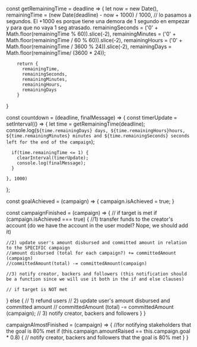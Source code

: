 
const getRemainingTime = deadline => {
    let now = new Date(),
        remainingTime = (new Date(deadline) - now + 1000) / 1000, // lo pasamos a segundos. El +1000 es porque tiene una demora de 1 segundo en empezar y para que no vaya 1 seg atrasado.
        remainingSeconds = ('0' + Math.floor(remainingTime % 60)).slice(-2),
        remainingMinutes = ('0' + Math.floor(remainingTime / 60 % 60)).slice(-2),
        remainingHours = ('0' + Math.floor(remainingTime / 3600 % 24)).slice(-2),
        remainingDays = Math.floor(remainingTime/ (3600 * 24));
        
        return {
          remainingTime,
          remainingSeconds,
          remainingMinutes,
          remainingHours, 
          remainingDays
        }
  }

  
  const countdown = (deadline, finalMessage) => {
    const timerUpdate = setInterval(() => {
      let time = getRemainingTime(deadline);
      console.log(`${time.remainingDays} days, ${time.remainingHours}hours, ${time.remainingMinutes} minutes and ${time.remainingSeconds} seconds left for the end of the campaign`);
      
      if(time.remainingTime <= 1) {
        clearInterval(timerUpdate);
        console.log(finalMessage);
      }
      
    }, 1000)
    
  };


const goalAchieved = (campaign) => {
  campaign.isAchieved = true;
}

const campaignFinished = (campaign) => {
  // if target is met
  if (campaign.isAchieved === true) {
    //1) transfer funds to the creator's account (do we have the account in the user model? Nope, we should add it)

    //2) update user's amount disbursed and committed amount in relation to the SPECIFIC campaign
    //amount disbursed (total for each campaign?) += committedAmount (campaign)
    //committedAmount(total) -= committedAmount(campaign)

    //3) notify creator, backers and followers (this notification should be a function since we will use it both in the if and else clauses)

    // if target is NOT met
  } else {
    // 1) refund users
    // 2) update user's amount disbursed and committed amount 
    // committedAmount (total) -= committedAmount (campaign);
    // 3) notify creator, backers and followers
  }
}

campaignAlmostFinished = (campaign) => {
  //for notifying stakeholders that the goal is 80% met
  if (this.campaign.amountRaised == this.campaign.goal * 0.8) {
    // notify creator, backers and followers that the goal is 80% met
  }
}

